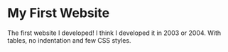 # My First Website

The first website I developed! I think I developed it in 2003 or 2004. With tables, no indentation and few CSS styles.
